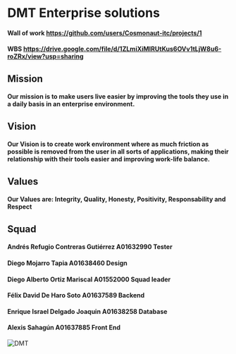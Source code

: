 # DMT Enterprise solutions
#### Wall of work https://github.com/users/Cosmonaut-itc/projects/1
#### WBS https://drive.google.com/file/d/1ZLmiXiMIRUtKus6OVv1tLjW8u6-roZRx/view?usp=sharing
## Mission
#### Our mission is to make users live easier by improving the tools they use in a daily basis in an enterprise environment.
## Vision
#### Our Vision is to create work environment where as much friction as possible is removed from the user in all sorts of applications, making their relationship with their tools easier and improving work-life balance.
## Values
#### Our Values are: Integrity, Quality, Honesty, Positivity, Responsability and Respect
## Squad
#### Andrés Refugio Contreras Gutiérrez A01632990 Tester
#### Diego Mojarro Tapia A01638460 Design
#### Diego Alberto Ortiz Mariscal A01552000 Squad leader
#### Félix David De Haro Soto A01637589 Backend
#### Enrique Israel Delgado Joaquin A01638258 Database
#### Alexis Sahagún A01637885 Front End




![DMT](https://user-images.githubusercontent.com/22480822/154773535-b14b5d13-d55b-4a37-9970-bb5ae5d19465.png)
